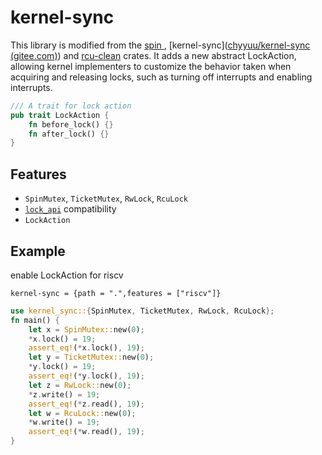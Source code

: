 # kernel-sync

This library is modified from the [spin ](https://github.com/mvdnes/spin-rs), [kernel-sync]([chyyuu/kernel-sync (gitee.com)](https://gitee.com/chyyuu/kernel-sync)) and [rcu-clean](https://github.com/droundy/rcu-clean) crates. It adds a new abstract LockAction, allowing kernel implementers to customize the behavior taken when acquiring and releasing locks, such as turning off interrupts and enabling interrupts.

```rust
/// A trait for lock action
pub trait LockAction {
    fn before_lock() {}
    fn after_lock() {}
}
```



## Features

- `SpinMutex`, `TicketMutex`, `RwLock`, `RcuLock`
- [`lock_api`](https://crates.io/crates/lock_api) compatibility
- `LockAction`



## Example
enable LockAction for riscv
```
kernel-sync = {path = ".",features = ["riscv"]}
```

```rust
use kernel_sync::{SpinMutex, TicketMutex, RwLock, RcuLock};
fn main() {
    let x = SpinMutex::new(0);
    *x.lock() = 19;
    assert_eq!(*x.lock(), 19);
    let y = TicketMutex::new(0);
    *y.lock() = 19;
    assert_eq!(*y.lock(), 19);
    let z = RwLock::new(0);
    *z.write() = 19;
    assert_eq!(*z.read(), 19);
    let w = RcuLock::new(0);
    *w.write() = 19;
    assert_eq!(*w.read(), 19);
}
```



